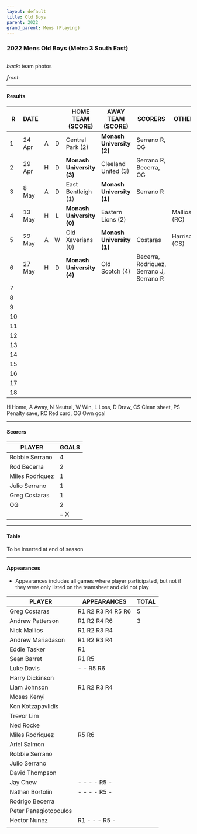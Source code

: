```yaml
---
layout: default
title: Old Boys
parent: 2022
grand_parent: Mens (Playing)
---
```


### 2022 Mens Old Boys (Metro 3 South East)

![]()

_back_: team photos
 
_front_: 

------------------------

#### Results

| R   | DATE   |     |     | HOME TEAM (SCORE)         | AWAY TEAM (SCORE)         | SCORERS                                  | OTHER         |
|-----|--------|:---:|:---:|---------------------------|---------------------------|------------------------------------------|---------------|
| 1   | 24 Apr |  A  |  D  | Central Park (2)          | **Monash University (2)** | Serrano R, OG                            |               |
| 2   | 29 Apr |  H  |  D  | **Monash University (3)** | Cleeland United (3)       | Serrano R, Becerra, OG                   |               |
| 3   | 8 May  |  A  |  D  | East Bentleigh (1)        | **Monash University (1)** | Serrano R                                |               |
| 4   | 13 May |  H  |  L  | **Monash University (0)** | Eastern Lions (2)         |                                          | Mallios (RC)  |
| 5   | 22 May |  A  |  W  | Old Xaverians (0)         | **Monash University (1)** | Costaras                                 | Harrison (CS) |
| 6   | 27 May |  H  |  D  | **Monash University (4)** | Old Scotch (4)            | Becerra, Rodriquez, Serrano J, Serrano R |               |
| 7   |        |     |     |                           |                           |                                          |               |
| 8   |        |     |     |                           |                           |                                          |               |
| 9   |        |     |     |                           |                           |                                          |               |
| 10  |        |     |     |                           |                           |                                          |               |
| 11  |        |     |     |                           |                           |                                          |               |
| 12  |        |     |     |                           |                           |                                          |               |
| 13  |        |     |     |                           |                           |                                          |               |
| 14  |        |     |     |                           |                           |                                          |               |
| 15  |        |     |     |                           |                           |                                          |               |
| 16  |        |     |     |                           |                           |                                          |               |
| 17  |        |     |     |                           |                           |                                          |               |
| 18  |        |     |     |                           |                           |                                          |               |

H Home, A Away, N Neutral, W Win, L Loss, D Draw, CS Clean sheet, PS Penalty save, RC Red card, OG Own goal 

------------------------

#### Scorers

| PLAYER          | GOALS |
|-----------------|-------|
| Robbie Serrano  | 4     |
| Rod Becerra     | 2     |
| Miles Rodriquez | 1     |
| Julio Serrano   | 1     |
| Greg Costaras   | 1     |
| OG              | 2     |
|                 | = X   |

------------------------

#### Table

To be inserted at end of season

------------------------

#### Appearances

* Appearances includes all games where player participated,
   but not if they were only listed on the teamsheet and did not play

| PLAYER                | APPEARANCES       | TOTAL |
|-----------------------|-------------------|-------|
| Greg Costaras         | R1 R2 R3 R4 R5 R6 | 5     |
| Andrew Patterson      | R1 R2    R4    R6 | 3     |
| Nick Mallios          | R1 R2 R3 R4       |       |
| Andrew Mariadason     | R1 R2 R3 R4       |       |
| Eddie Tasker          | R1                |       |
| Sean Barret           | R1          R5    |       |
| Luke Davis            | -  -        R5 R6 |       |
| Harry Dickinson       |                   |       |
| Liam Johnson          | R1 R2 R3 R4       |       |
| Moses Kenyi           |                   |       |
| Kon Kotzapavlidis     |                   |       |
| Trevor Lim            |                   |       |
| Ned Rocke             |                   |       |
| Miles Rodriquez       | R5 R6             |       |
| Ariel Salmon          |                   |       |
| Robbie Serrano        |                   |       |
| Julio Serrano         |                   |       |
| David Thompson        |                   |       |
| Jay Chew              | -  -  -  -  R5 -  |       |
| Nathan Bortolin       | -  -  -  -  R5 -  |       |
| Rodrigo Becerra       |                   |       |
| Peter Panagiotopoulos |                   |       |
| Hector Nunez          | R1 -  -  -  R5 -  |       |
|                       |                   |       |
